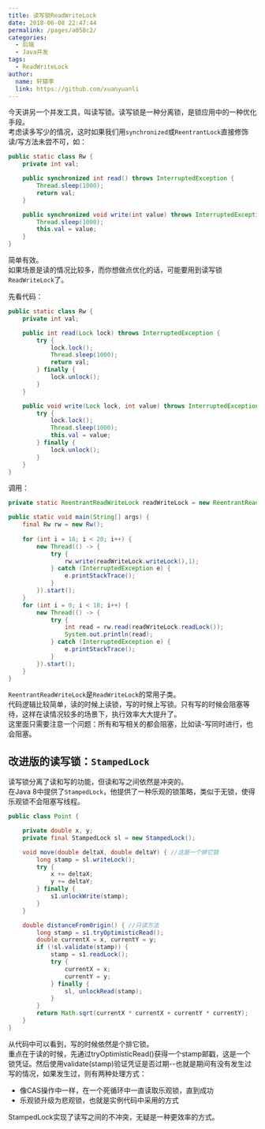```yaml
---
title: 读写锁ReadWriteLock
date: 2018-06-08 22:47:44
permalink: /pages/a058c2/
categories:
  - 后端
  - Java并发
tags:
  - ReadWriteLock
author: 
  name: 轩辕李
  link: https://github.com/xuanyuanli
---
```


今天讲另一个并发工具，叫读写锁。读写锁是一种分离锁，是锁应用中的一种优化手段。  
考虑读多写少的情况，这时如果我们用`synchronized`或`ReentrantLock`直接修饰读/写方法未尝不可，如：
```java
public static class Rw {
    private int val;

    public synchronized int read() throws InterruptedException {
        Thread.sleep(1000);
        return val;
    }

    public synchronized void write(int value) throws InterruptedException {
        Thread.sleep(1000);
        this.val = value;
    }
}
```
简单有效。    
如果场景是读的情况比较多，而你想做点优化的话，可能要用到读写锁`ReadWriteLock`了。  
<!-- more -->

先看代码：
```java
public static class Rw {
    private int val;

    public int read(Lock lock) throws InterruptedException {
        try {
            lock.lock();
            Thread.sleep(1000);
            return val;
        } finally {
            lock.unlock();
        }
    }

    public void write(Lock lock, int value) throws InterruptedException {
        try {
            lock.lock();
            Thread.sleep(1000);
            this.val = value;
        } finally {
            lock.unlock();
        }
    }
}
```
调用：
```java
private static ReentrantReadWriteLock readWriteLock = new ReentrantReadWriteLock();

public static void main(String[] args) {
    final Rw rw = new Rw();
    
    for (int i = 18; i < 20; i++) {
        new Thread(() -> {
            try {
                rw.write(readWriteLock.writeLock(),1);
            } catch (InterruptedException e) {
                e.printStackTrace();
            }
        }).start();
    }
    for (int i = 0; i < 18; i++) {
        new Thread(() -> {
            try {
                int read = rw.read(readWriteLock.readLock());
                System.out.println(read);
            } catch (InterruptedException e) {
                e.printStackTrace();
            }
        }).start();
    }
}
```
`ReentrantReadWriteLock`是`ReadWriteLock`的常用子类。  
代码逻辑比较简单，读的时候上读锁，写的时候上写锁。只有写的时候会阻塞等待，这样在读情况较多的场景下，执行效率大大提升了。  
这里面只需要注意一个问题：所有和写相关的都会阻塞，比如读-写同时进行，也会阻塞。

## 改进版的读写锁：`StampedLock`
读写锁分离了读和写的功能，但读和写之间依然是冲突的。  
在Java 8中提供了`StampedLock`，他提供了一种乐观的锁策略，类似于无锁，使得乐观锁不会阻塞写线程。  
```java
public class Point {

    private double x, y;
    private final StampedLock sl = new StampedLock();

    void move(double deltaX, double deltaY) { //这是一个排它锁
        long stamp = sl.writeLock();
        try {
            x += deltaX;
            y += deltaY;
        } finally {
            s1.unlockWrite(stamp);
        }
    }

    double distanceFrom0rigin() { //只读方法
        long stamp = s1.tryOptimisticRead();
        double currentX = x, currentY = y;
        if (!sl.validate(stamp)) {
            stamp = s1.readLock();
            try {
                currentX = x;
                currentY = y;
            } finally {
                sl, unlockRead(stamp);
            }
        }
        return Math.sqrt(currentX * currentX + currentY * currentY);
    }
}
```
从代码中可以看到，写的时候依然是个排它锁。  
重点在于读的时候，先通过tryOptimisticRead()获得一个stamp邮戳，这是一个锁凭证。然后使用validate(stamp)验证凭证是否过期--也就是期间有没有发生过写的情况，如果发生过，则有两种处理方式：
- 像CAS操作中一样，在一个死循环中一直读取乐观锁，直到成功
- 乐观锁升级为悲观锁，也就是实例代码中采用的方式

StampedLock实现了读写之间的不冲突，无疑是一种更效率的方式。  

